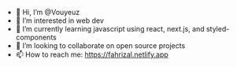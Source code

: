 - 👋 Hi, I’m @Vouyeuz
- 👀 I’m interested in web dev
- 🌱 I’m currently learning javascript using react, next.js, and styled-components
- 💞️ I’m looking to collaborate on open source projects
- 📫 How to reach me: https://fahrizal.netlify.app

<!---
Vouyeuz/Vouyeuz is a ✨ special ✨ repository because its `README.md` (this file) appears on your GitHub profile.
You can click the Preview link to take a look at your changes.
--->
